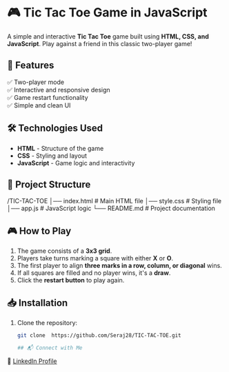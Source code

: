 # 🎮 Tic Tac Toe Game in JavaScript

A simple and interactive **Tic Tac Toe** game built using **HTML, CSS, and JavaScript**. Play against a friend in this classic two-player game!   

## 📌 Features  
✅ Two-player mode  
✅ Interactive and responsive design  
✅ Game restart functionality  
✅ Simple and clean UI  

## 🛠️ Technologies Used  
- **HTML** - Structure of the game  
- **CSS** - Styling and layout  
- **JavaScript** - Game logic and interactivity  

## 📂 Project Structure  
/TIC-TAC-TOE │── index.html # Main HTML file
│── style.css # Styling file
│── app.js # JavaScript logic
└── README.md # Project documentation

## 🎮 How to Play  
1. The game consists of a **3x3 grid**.  
2. Players take turns marking a square with either **X** or **O**.  
3. The first player to align **three marks in a row, column, or diagonal** wins.  
4. If all squares are filled and no player wins, it's a **draw**.  
5. Click the **restart button** to play again.  

## 📥 Installation  
1. Clone the repository:  
   ```sh
   git clone  https://github.com/Seraj28/TIC-TAC-TOE.git

   ## 📬 Connect with Me  

💼 [LinkedIn Profile](https://www.linkedin.com/in/md-s-14aa3127a)
